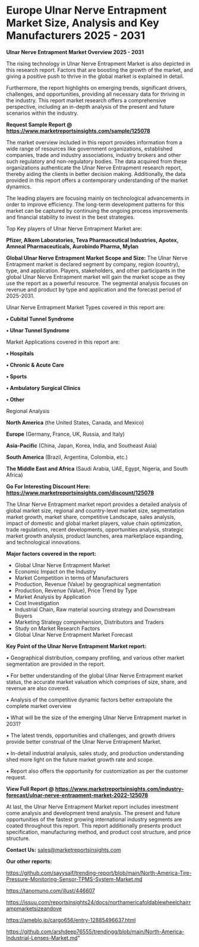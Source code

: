 # Europe Ulnar Nerve Entrapment Market Size, Analysis and Key Manufacturers 2025 - 2031

<Strong> Ulnar Nerve Entrapment Market Overview 2025 - 2031</strong>

The rising technology in Ulnar Nerve Entrapment Market is also depicted in this research report. Factors that are boosting the growth of the market, and giving a positive push to thrive in the global market is explained in detail.

Furthermore, the report highlights on emerging trends, significant drivers, challenges, and opportunities, providing all necessary data for thriving in the industry. This report market research offers a comprehensive perspective, including an in-depth analysis of the present and future scenarios within the industry.

<strong>Request Sample Report @ <a href=https://www.marketreportsinsights.com/sample/125078>https://www.marketreportsinsights.com/sample/125078</a></strong>

The market overview included in this report provides information from a wide range of resources like government organizations, established companies, trade and industry associations, industry brokers and other such regulatory and non-regulatory bodies. The data acquired from these organizations authenticate the Ulnar Nerve Entrapment research report, thereby aiding the clients in better decision making. Additionally, the data provided in this report offers a contemporary understanding of the market dynamics.

The leading players are focusing mainly on technological advancements in order to improve efficiency. The long-term development patterns for this market can be captured by continuing the ongoing process improvements and financial stability to invest in the best strategies.

Top Key players of Ulnar Nerve Entrapment Market are:

<strong>Pfizer, Alkem Laboratories, Teva Pharmaceutical Industries, Apotex, Amneal Pharmaceuticals, Aurobindo Pharma, Mylan</strong>

<strong><b>Global Ulnar Nerve Entrapment Market Scope and Size:</b></strong>
The Ulnar Nerve Entrapment market is declared segment by company, region (country), type, and application. Players, stakeholders, and other participants in the global Ulnar Nerve Entrapment market will gain the market scope as they use the report as a powerful resource. The segmental analysis focuses on revenue and product by type and application and the forecast period of 2025-2031.

Ulnar Nerve Entrapment Market Types covered in this report are:

<strong>• Cubital Tunnel Syndrome

• Ulnar Tunnel Syndrome</strong>

Market Applications covered in this report are:

<strong>• Hospitals

• Chronic & Acute Care

• Sports

• Ambulatory Surgical Clinics

• Other</strong> 

Regional Analysis

<strong>North America</strong> (the United States, Canada, and Mexico)

<strong>Europe</strong> (Germany, France, UK, Russia, and Italy)

<strong>Asia-Pacific</strong> (China, Japan, Korea, India, and Southeast Asia)

<strong>South America</strong> (Brazil, Argentina, Colombia, etc.)

<strong>The Middle East and Africa</strong> (Saudi Arabia, UAE, Egypt, Nigeria, and South Africa)

<strong>Go For Interesting Discount Here: <a href=https://www.marketreportsinsights.com/discount/125078>https://www.marketreportsinsights.com/discount/125078</a></strong>

The Ulnar Nerve Entrapment market report provides a detailed analysis of global market size, regional and country-level market size, segmentation market growth, market share, competitive Landscape, sales analysis, impact of domestic and global market players, value chain optimization, trade regulations, recent developments, opportunities analysis, strategic market growth analysis, product launches, area marketplace expanding, and technological innovations.

<strong><b>Major factors covered in the report:</b></strong>
<ul>
  <li>Global Ulnar Nerve Entrapment Market </li>
  <li>Economic Impact on the Industry</li>
  <li>Market Competition in terms of Manufacturers</li>
  <li>Production, Revenue (Value) by geographical segmentation</li>
  <li>Production, Revenue (Value), Price Trend by Type</li>
  <li>Market Analysis by Application</li>
  <li>Cost Investigation</li>
  <li>Industrial Chain, Raw material sourcing strategy and Downstream Buyers</li>
  <li>Marketing Strategy comprehension, Distributors and Traders</li>
  <li>Study on Market Research Factors</li>
  <li>Global Ulnar Nerve Entrapment Market Forecast</li>
</ul>

<strong><b>Key Point of the Ulnar Nerve Entrapment Market report:</b></strong>

• Geographical distribution, company profiling, and various other market segmentation are provided in the report.

• For better understanding of the global Ulnar Nerve Entrapment market status, the accurate market valuation which comprises of size, share, and revenue are also covered.

• Analysis of the competitive dynamic factors better extrapolate the complete market overview

• What will be the size of the emerging Ulnar Nerve Entrapment market in 2031?

• The latest trends, opportunities and challenges, and growth drivers provide better construal of the Ulnar Nerve Entrapment Market.

• In-detail industrial analysis, sales study, and production understanding shed more light on the future market growth rate and scope.

• Report also offers the opportunity for customization as per the customer request.

<strong><b>View Full Report @ <a href=https://www.marketreportsinsights.com/industry-forecast/ulnar-nerve-entrapment-market-2022-125078>https://www.marketreportsinsights.com/industry-forecast/ulnar-nerve-entrapment-market-2022-125078</a></b></strong>


At last, the Ulnar Nerve Entrapment Market report includes investment come analysis and development trend analysis. The present and future opportunities of the fastest growing international industry segments are coated throughout this report. This report additionally presents product specification, manufacturing method, and product cost structure, and price structure.

<strong>Contact Us:</strong>
sales@marketreportsinsights.com

<strong>Our other reports:</strong>

<a href=https://github.com/sayysaif/trending-report/blob/main/North-America-Tire-Pressure-Monitoring-Sensor-TPMS-System-Market.md>https://github.com/sayysaif/trending-report/blob/main/North-America-Tire-Pressure-Monitoring-Sensor-TPMS-System-Market.md</a>

<a href=https://tanomuno.com/illust/446607>https://tanomuno.com/illust/446607</a>

<a href=https://issuu.com/reportsinsights24/docs/northamericafoldablewheelchairrampmarketsizeandove>https://issuu.com/reportsinsights24/docs/northamericafoldablewheelchairrampmarketsizeandove</a>

<a href=https://ameblo.jp/cargo656/entry-12885496637.html>https://ameblo.jp/cargo656/entry-12885496637.html</a>

<a href=https://github.com/arshdeep76555/trendingg/blob/main/North-America-Industrial-Lenses-Market.md>https://github.com/arshdeep76555/trendingg/blob/main/North-America-Industrial-Lenses-Market.md</a>"
